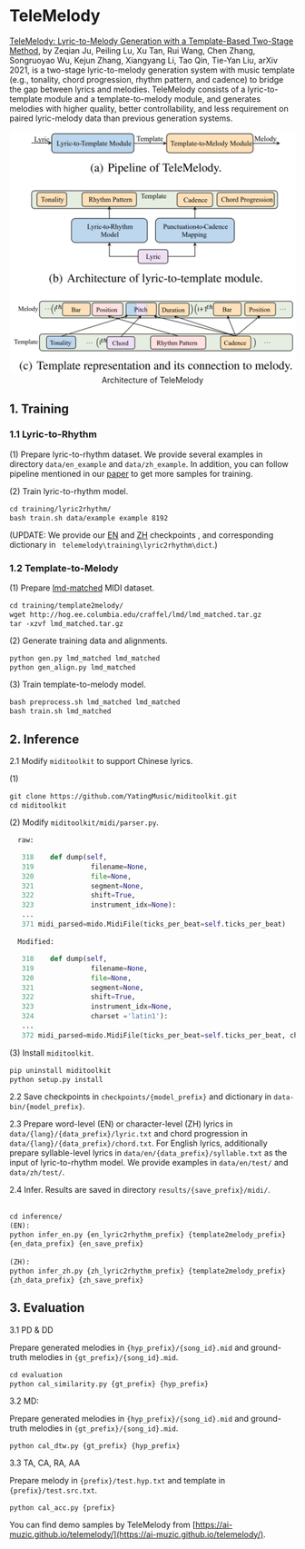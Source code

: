 # TeleMelody

[TeleMelody: Lyric-to-Melody Generation with a Template-Based Two-Stage Method](https://arxiv.org/pdf/2109.09617.pdf), by Zeqian Ju, Peiling Lu, Xu Tan, Rui Wang, Chen Zhang, Songruoyao Wu, Kejun Zhang, Xiangyang Li, Tao Qin, Tie-Yan Liu, arXiv 2021, is a two-stage lyric-to-melody generation system with music template (e.g., tonality, chord progression, rhythm pattern, and cadence) to bridge the gap between lyrics and melodies. TeleMelody consists of a lyric-to-template module and a template-to-melody module, and generates melodies with higher quality, better controllability, and less requirement on paired lyric-melody data than previous generation systems.


<p align="center"><img src="../img/TeleMelody.PNG" width="550"><br/> Architecture of TeleMelody </p>

## 1. Training

### 1.1 Lyric-to-Rhythm

(1) Prepare lyric-to-rhythm dataset.  We provide several examples in directory `data/en_example` and `data/zh_example`. In addition, you can follow pipeline mentioned in our [paper](https://arxiv.org/pdf/2109.09617.pdf) to get more samples for training.  

(2) Train lyric-to-rhythm model.

   ```shell
   cd training/lyric2rhythm/
   bash train.sh data/example example 8192
   ```

(UPDATE: We provide our [EN](https://msramllasc.blob.core.windows.net/modelrelease/lyric2rhythm_en_best.pt) and [ZH](https://msramllasc.blob.core.windows.net/modelrelease/lyric2rhythm_zh_best.pt) checkpoints , and corresponding dictionary in ` telemelody\training\lyric2rhythm\dict`.)

### 1.2 Template-to-Melody

(1) Prepare [lmd-matched](https://colinraffel.com/projects/lmd/) MIDI dataset.

   ```shell
   cd training/template2melody/
   wget http://hog.ee.columbia.edu/craffel/lmd/lmd_matched.tar.gz
   tar -xzvf lmd_matched.tar.gz
   ```

(2) Generate training data and alignments.

   ```shell
   python gen.py lmd_matched lmd_matched
   python gen_align.py lmd_matched
   ```

(3) Train template-to-melody model.

   ```shell
   bash preprocess.sh lmd_matched lmd_matched
   bash train.sh lmd_matched
   ```

## 2. Inference

2.1 Modify `miditoolkit` to support Chinese lyrics.

   (1) 
   ```shell
   git clone https://github.com/YatingMusic/miditoolkit.git
   cd miditoolkit
   ```

   (2) Modify `miditoolkit/midi/parser.py`.

      raw:

   ```python
      318    def dump(self,
      319              filename=None,
      320              file=None,
      321              segment=None,
      322              shift=True,
      323              instrument_idx=None):
      ...
      371 midi_parsed=mido.MidiFile(ticks_per_beat=self.ticks_per_beat)
   ```

      Modified:

   ```python
      318    def dump(self,
      319              filename=None,
      320              file=None,
      321              segment=None,
      322              shift=True,
      323              instrument_idx=None,
      324              charset ='latin1'):
      ...
      372 midi_parsed=mido.MidiFile(ticks_per_beat=self.ticks_per_beat, charset=charset)
   ```

   (3) Install `miditoolkit`.

   ```shell
   pip uninstall miditoolkit
   python setup.py install
   ```

2.2 Save checkpoints in `checkpoints/{model_prefix}` and dictionary in `data-bin/{model_prefix}`.

2.3 Prepare word-level (EN) or character-level (ZH) lyrics in `data/{lang}/{data_prefix}/lyric.txt` and chord progression in `data/{lang}/{data_prefix}/chord.txt`. For English lyrics, additionally prepare syllable-level lyrics in `data/en/{data_prefix}/syllable.txt` as the input of lyric-to-rhythm model. We provide examples in `data/en/test/` and `data/zh/test/`.

2.4 Infer. Results are saved in directory `results/{save_prefix}/midi/`.

   ```shell
   
   cd inference/
   (EN):
   python infer_en.py {en_lyric2rhythm_prefix} {template2melody_prefix} {en_data_prefix} {en_save_prefix}

   (ZH):
   python infer_zh.py {zh_lyric2rhythm_prefix} {template2melody_prefix} {zh_data_prefix} {zh_save_prefix}
   ```

## 3. Evaluation

3.1 PD & DD 

  Prepare generated melodies in ``{hyp_prefix}/{song_id}.mid`` and ground-truth melodies in ``{gt_prefix}/{song_id}.mid``.

  ```shell
  cd evaluation
  python cal_similarity.py {gt_prefix} {hyp_prefix}
  ```

3.2 MD:

  Prepare generated melodies in ``{hyp_prefix}/{song_id}.mid`` and ground-truth melodies in ``{gt_prefix}/{song_id}.mid``.

  ```shell
  python cal_dtw.py {gt_prefix} {hyp_prefix}
  ```

3.3 TA, CA, RA, AA

  Prepare melody in `{prefix}/test.hyp.txt` and template in `{prefix}/test.src.txt`.

  ```shell
  python cal_acc.py {prefix}
  ```



You can find demo samples by TeleMelody from [https://ai-muzic.github.io/telemelody/](https://ai-muzic.github.io/telemelody/).
